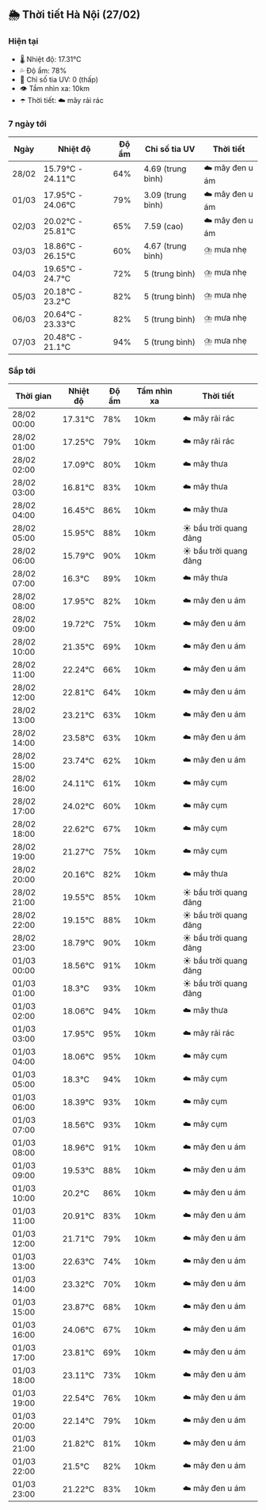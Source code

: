 ## 🌦️ Thời tiết Hà Nội (27/02)

### Hiện tại

- 🌡️ Nhiệt độ: 17.31℃
- 💦 Độ ẩm: 78%
- 🌟 Chỉ số tia UV: 0 (thấp)
- 👁️ Tầm nhìn xa: 10km
- ☂️ Thời tiết: ☁️ mây rải rác

### 7 ngày tới

| Ngày | Nhiệt độ | Độ ẩm | Chỉ số tia UV | Thời tiết |
| --- | --- | --- | --- | --- |
| 28/02 | 15.79℃ - 24.11℃ | 64% | 4.69 (trung bình) | ☁️ mây đen u ám |
| 01/03 | 17.95℃ - 24.06℃ | 79% | 3.09 (trung bình) | ☁️ mây đen u ám |
| 02/03 | 20.02℃ - 25.81℃ | 65% | 7.59 (cao) | ☁️ mây đen u ám |
| 03/03 | 18.86℃ - 26.15℃ | 60% | 4.67 (trung bình) | ⛈️ mưa nhẹ |
| 04/03 | 19.65℃ - 24.7℃ | 72% | 5 (trung bình) | ⛈️ mưa nhẹ |
| 05/03 | 20.18℃ - 23.2℃ | 82% | 5 (trung bình) | ⛈️ mưa nhẹ |
| 06/03 | 20.64℃ - 23.33℃ | 82% | 5 (trung bình) | ⛈️ mưa nhẹ |
| 07/03 | 20.48℃ - 21.1℃ | 94% | 5 (trung bình) | ⛈️ mưa nhẹ |

### Sắp tới

| Thời gian | Nhiệt độ | Độ ẩm | Tầm nhìn xa | Thời tiết |
| --- | --- | --- | --- | --- |
| 28/02 00:00 | 17.31℃ | 78% | 10km | ☁️ mây rải rác |
| 28/02 01:00 | 17.25℃ | 79% | 10km | ☁️ mây rải rác |
| 28/02 02:00 | 17.09℃ | 80% | 10km | ☁️ mây thưa |
| 28/02 03:00 | 16.81℃ | 83% | 10km | ☁️ mây thưa |
| 28/02 04:00 | 16.45℃ | 86% | 10km | ☁️ mây thưa |
| 28/02 05:00 | 15.95℃ | 88% | 10km | ☀️ bầu trời quang đãng |
| 28/02 06:00 | 15.79℃ | 90% | 10km | ☀️ bầu trời quang đãng |
| 28/02 07:00 | 16.3℃ | 89% | 10km | ☁️ mây thưa |
| 28/02 08:00 | 17.95℃ | 82% | 10km | ☁️ mây đen u ám |
| 28/02 09:00 | 19.72℃ | 75% | 10km | ☁️ mây đen u ám |
| 28/02 10:00 | 21.35℃ | 69% | 10km | ☁️ mây đen u ám |
| 28/02 11:00 | 22.24℃ | 66% | 10km | ☁️ mây đen u ám |
| 28/02 12:00 | 22.81℃ | 64% | 10km | ☁️ mây đen u ám |
| 28/02 13:00 | 23.21℃ | 63% | 10km | ☁️ mây đen u ám |
| 28/02 14:00 | 23.58℃ | 63% | 10km | ☁️ mây đen u ám |
| 28/02 15:00 | 23.74℃ | 62% | 10km | ☁️ mây đen u ám |
| 28/02 16:00 | 24.11℃ | 61% | 10km | ☁️ mây cụm |
| 28/02 17:00 | 24.02℃ | 60% | 10km | ☁️ mây cụm |
| 28/02 18:00 | 22.62℃ | 67% | 10km | ☁️ mây cụm |
| 28/02 19:00 | 21.27℃ | 75% | 10km | ☁️ mây cụm |
| 28/02 20:00 | 20.16℃ | 82% | 10km | ☁️ mây thưa |
| 28/02 21:00 | 19.55℃ | 85% | 10km | ☀️ bầu trời quang đãng |
| 28/02 22:00 | 19.15℃ | 88% | 10km | ☀️ bầu trời quang đãng |
| 28/02 23:00 | 18.79℃ | 90% | 10km | ☀️ bầu trời quang đãng |
| 01/03 00:00 | 18.56℃ | 91% | 10km | ☀️ bầu trời quang đãng |
| 01/03 01:00 | 18.3℃ | 93% | 10km | ☀️ bầu trời quang đãng |
| 01/03 02:00 | 18.06℃ | 94% | 10km | ☁️ mây thưa |
| 01/03 03:00 | 17.95℃ | 95% | 10km | ☁️ mây rải rác |
| 01/03 04:00 | 18.06℃ | 95% | 10km | ☁️ mây cụm |
| 01/03 05:00 | 18.3℃ | 94% | 10km | ☁️ mây cụm |
| 01/03 06:00 | 18.39℃ | 93% | 10km | ☁️ mây cụm |
| 01/03 07:00 | 18.56℃ | 93% | 10km | ☁️ mây cụm |
| 01/03 08:00 | 18.96℃ | 91% | 10km | ☁️ mây đen u ám |
| 01/03 09:00 | 19.53℃ | 88% | 10km | ☁️ mây đen u ám |
| 01/03 10:00 | 20.2℃ | 86% | 10km | ☁️ mây đen u ám |
| 01/03 11:00 | 20.91℃ | 83% | 10km | ☁️ mây đen u ám |
| 01/03 12:00 | 21.71℃ | 79% | 10km | ☁️ mây đen u ám |
| 01/03 13:00 | 22.63℃ | 74% | 10km | ☁️ mây đen u ám |
| 01/03 14:00 | 23.32℃ | 70% | 10km | ☁️ mây đen u ám |
| 01/03 15:00 | 23.87℃ | 68% | 10km | ☁️ mây đen u ám |
| 01/03 16:00 | 24.06℃ | 67% | 10km | ☁️ mây đen u ám |
| 01/03 17:00 | 23.81℃ | 69% | 10km | ☁️ mây đen u ám |
| 01/03 18:00 | 23.11℃ | 73% | 10km | ☁️ mây đen u ám |
| 01/03 19:00 | 22.54℃ | 76% | 10km | ☁️ mây đen u ám |
| 01/03 20:00 | 22.14℃ | 79% | 10km | ☁️ mây đen u ám |
| 01/03 21:00 | 21.82℃ | 81% | 10km | ☁️ mây đen u ám |
| 01/03 22:00 | 21.5℃ | 82% | 10km | ☁️ mây đen u ám |
| 01/03 23:00 | 21.22℃ | 83% | 10km | ☁️ mây đen u ám |
